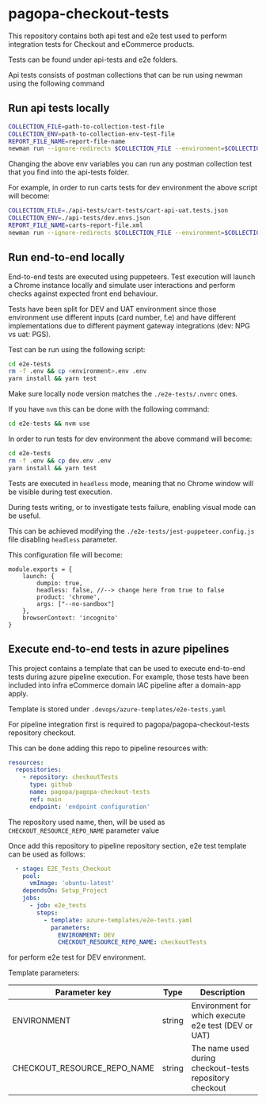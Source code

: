 # pagopa-checkout-tests

This repository contains both api test and e2e test 
used to perform integration tests for Checkout and eCommerce products.

Tests can be found under api-tests and e2e folders.

Api tests consists of postman collections that can be run using newman using the following command

## Run api tests locally
```sh
COLLECTION_FILE=path-to-collection-test-file
COLLECTION_ENV=path-to-collection-env-test-file
REPORT_FILE_NAME=report-file-name
newman run --ignore-redirects $COLLECTION_FILE --environment=$COLLECTION_ENV --reporters cli,junit --reporter-junit-export Results/$REPORT_FILE_NAME
```

Changing the above env variables you can run any postman collection test that you find into the api-tests folder.

For example, in order to run carts tests for dev environment the above script will become:

```sh
COLLECTION_FILE=./api-tests/cart-tests/cart-api-uat.tests.json
COLLECTION_ENV=./api-tests/dev.envs.json
REPORT_FILE_NAME=carts-report-file.xml
newman run --ignore-redirects $COLLECTION_FILE --environment=$COLLECTION_ENV --reporters cli,junit --reporter-junit-export Results/$REPORT_FILE_NAME
```

## Run end-to-end locally

End-to-end tests are executed using puppeteers.
Test execution will launch a Chrome instance locally and simulate user interactions and perform checks
against expected front end behaviour.

Tests have been split for DEV and UAT environment since those environment use different inputs (card number, f.e)
and have different implementations due to different payment gateway integrations (dev: NPG vs uat: PGS).

Test can be run using the following script:
```sh
cd e2e-tests
rm -f .env && cp <environment>.env .env
yarn install && yarn test
```
Make sure locally node version matches the `./e2e-tests/.nvmrc` ones.

If you have `nvm` this can be done with the following command:
```sh
cd e2e-tests && nvm use
```

In order to run tests for dev environment the above command will become:
```sh
cd e2e-tests
rm -f .env && cp dev.env .env
yarn install && yarn test
```

Tests are executed in `headless` mode, meaning that no Chrome window will be visible during test execution.

During tests writing, or to investigate tests failure, enabling visual mode can be useful.

This can be achieved modifying the `./e2e-tests/jest-puppeteer.config.js` file disabling `headless` parameter.

This configuration file will become:

```
module.exports = {
    launch: {
        dumpio: true,
        headless: false, //--> change here from true to false
        product: 'chrome',
        args: ["--no-sandbox"] 
    },
    browserContext: 'incognito'
}
```

## Execute end-to-end tests in azure pipelines

This project contains a template that can be used to execute end-to-end tests during azure pipeline execution.
For example, those tests have been included into infra eCommerce domain IAC pipeline after a domain-app apply.

Template is stored under `.devops/azure-templates/e2e-tests.yaml`

For pipeline integration first is required to pagopa/pagopa-checkout-tests repository checkout.

This can be done adding this repo to pipeline resources with:

```yaml
resources:
  repositories:
    - repository: checkoutTests
      type: github
      name: pagopa/pagopa-checkout-tests
      ref: main
      endpoint: 'endpoint configuration'
```

The repository used name, then, will be used as `CHECKOUT_RESOURCE_REPO_NAME` parameter value

Once add this repository to pipeline repository section, e2e test template can be used as follows:

```yaml
  - stage: E2E_Tests_Checkout
    pool:
      vmImage: 'ubuntu-latest'
    dependsOn: Setup_Project
    jobs:
      - job: e2e_tests
        steps:
          - template: azure-templates/e2e-tests.yaml
            parameters:
              ENVIRONMENT: DEV
              CHECKOUT_RESOURCE_REPO_NAME: checkoutTests
```
for perform e2e test for DEV environment.

Template parameters:

| Parameter key                | Type   | Description                                             |
|------------------------------|--------|---------------------------------------------------------|
| ENVIRONMENT                  | string | Environment for which execute e2e test (DEV or UAT)     |
| CHECKOUT_RESOURCE_REPO_NAME  | string | The name used during checkout-tests repository checkout |